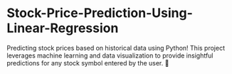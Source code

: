 # Stock-Price-Prediction-Using-Linear-Regression
Predicting stock prices based on historical data using Python! This project leverages machine learning and data visualization to provide insightful predictions for any stock symbol entered by the user. 🚀
